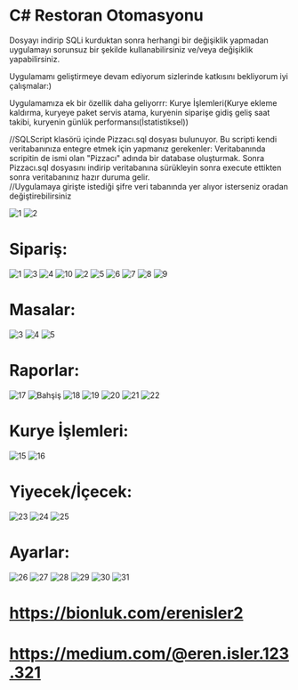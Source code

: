 # C# Restoran Otomasyonu
Dosyayı indirip SQLi kurduktan sonra herhangi bir değişiklik yapmadan uygulamayı sorunsuz bir şekilde kullanabilirsiniz ve/veya değişiklik yapabilirsiniz.

Uygulamamı geliştirmeye devam ediyorum sizlerinde katkısını bekliyorum iyi çalışmalar:)

Uygulamamıza ek bir özellik daha geliyorrr:
Kurye İşlemleri(Kurye ekleme kaldırma, kuryeye paket servis atama, kuryenin siparişe gidiş geliş saat takibi, kuryenin günlük performansı(İstatistiksel))

//SQLScript klasörü içinde Pizzacı.sql dosyası bulunuyor. Bu scripti kendi veritabanınıza entegre etmek için yapmanız gerekenler: Veritabanında scripitin de ismi olan "Pizzacı" adında bir database oluşturmak. Sonra Pizzacı.sql dosyasını indirip veritabanına sürükleyin sonra execute ettikten sonra veritabanınız hazır duruma gelir.  
//Uygulamaya girişte istediği şifre veri tabanında yer alıyor isterseniz oradan değiştirebilirsiniz

![1](https://github.com/merenisler/Restoran-Otomasyonu/assets/142229251/f259f629-dbed-4b8d-89dc-8ce6965c478c)
![2](https://github.com/merenisler/Restoran-Otomasyonu/assets/142229251/abbc9560-1de2-4f6c-ab59-f0635be32f55)


# Sipariş:

![1](https://github.com/merenisler/Restoran-Otomasyonu/assets/142229251/137aa55a-4fe8-4104-b7c9-b5ec952bc30b)
![3](https://github.com/merenisler/Restoran-Otomasyonu/assets/142229251/9f42f3bd-b9de-4a4a-a099-2b7460147402)
![4](https://github.com/merenisler/Restoran-Otomasyonu/assets/142229251/fc7b0729-76b7-4fc5-9fe9-f442044dcd38)
![10](https://github.com/merenisler/Restoran-Otomasyonu/assets/142229251/098bf4fb-4d94-4d52-bdab-34f1402ddd91)
![2](https://github.com/merenisler/Restoran-Otomasyonu/assets/142229251/568536c1-47fb-4c8c-94ad-ed65f505b9dc)
![5](https://github.com/merenisler/Restoran-Otomasyonu/assets/142229251/e5396c75-b904-4606-b994-44f59e64decf)
![6](https://github.com/merenisler/Restoran-Otomasyonu/assets/142229251/6c70c24f-c1dd-4a15-b5b5-5f7e04819614)
![7](https://github.com/merenisler/Restoran-Otomasyonu/assets/142229251/4ba5bc7b-0683-4580-8632-c20dc5a8a71a)
![8](https://github.com/merenisler/Restoran-Otomasyonu/assets/142229251/33c99669-7957-4206-b2b8-9fc7f29a7798)
![9](https://github.com/merenisler/Restoran-Otomasyonu/assets/142229251/989b2143-b23f-4b9c-b119-c9e2f9335641)

# Masalar:

![3](https://github.com/merenisler/Restoran-Otomasyonu/assets/142229251/b132080f-5ded-4836-a9cb-b6f4db54b9a1)
![4](https://github.com/merenisler/Restoran-Otomasyonu/assets/142229251/a97aed7f-8508-48b2-bcbf-b43a12312662)
![5](https://github.com/merenisler/Restoran-Otomasyonu/assets/142229251/f3e0b7f7-fa58-4145-93c1-521b655327f6)


# Raporlar:

![17](https://github.com/merenisler/Restoran-Otomasyonu/assets/142229251/743d816f-92c4-4aa4-ae91-3ba696df3de5)
![Bahşiş](https://github.com/merenisler/Restoran-Otomasyonu/assets/142229251/662dd6d5-5868-42ef-8b21-730a863cb7db)
![18](https://github.com/merenisler/Restoran-Otomasyonu/assets/142229251/f9b9fb3f-68a5-4173-8783-172b8e41f526)
![19](https://github.com/merenisler/Restoran-Otomasyonu/assets/142229251/4a67729e-a851-460c-b2b7-4d1f1b3869b4)
![20](https://github.com/merenisler/Restoran-Otomasyonu/assets/142229251/39aac15e-4141-463a-82f9-1608c92d7287)
![21](https://github.com/merenisler/Restoran-Otomasyonu/assets/142229251/d9039adf-6218-4885-994c-6edf8eae2375)
![22](https://github.com/merenisler/Restoran-Otomasyonu/assets/142229251/8c6ec2e0-702c-4cfe-b063-b7b16fe4a476)


# Kurye İşlemleri:

![15](https://github.com/merenisler/Restoran-Otomasyonu/assets/142229251/e4e353f4-6147-4834-b866-b86fc74c44ba)
![16](https://github.com/merenisler/Restoran-Otomasyonu/assets/142229251/a984a9b4-ab56-4420-aeff-8bd525004277)


# Yiyecek/İçecek:

![23](https://github.com/merenisler/Restoran-Otomasyonu/assets/142229251/83384c01-6291-497c-b211-aa1436c9afde)
![24](https://github.com/merenisler/Restoran-Otomasyonu/assets/142229251/5786d6bb-2f37-4b8c-8d85-028cba59526f)
![25](https://github.com/merenisler/Restoran-Otomasyonu/assets/142229251/a483d9ae-3d7b-4706-a3db-6dceac1d343e)


# Ayarlar:
![26](https://github.com/merenisler/Restoran-Otomasyonu/assets/142229251/8a6c1644-4441-469e-b980-399102062ef0)
![27](https://github.com/merenisler/Restoran-Otomasyonu/assets/142229251/29cbed3d-519f-4886-bad0-3d73315f773d)
![28](https://github.com/merenisler/Restoran-Otomasyonu/assets/142229251/414b8583-7059-461f-bf8a-1c38dee37906)
![29](https://github.com/merenisler/Restoran-Otomasyonu/assets/142229251/d0fdb074-b4d8-492a-9541-f170cc4ddb78)
![30](https://github.com/merenisler/Restoran-Otomasyonu/assets/142229251/91987b4f-827d-4de9-b7af-4d6aa462e416)
![31](https://github.com/merenisler/Restoran-Otomasyonu/assets/142229251/cc2f4a61-f415-4cd2-ab35-e52a23522f28)



# https://bionluk.com/erenisler2

# https://medium.com/@eren.isler.123.321
